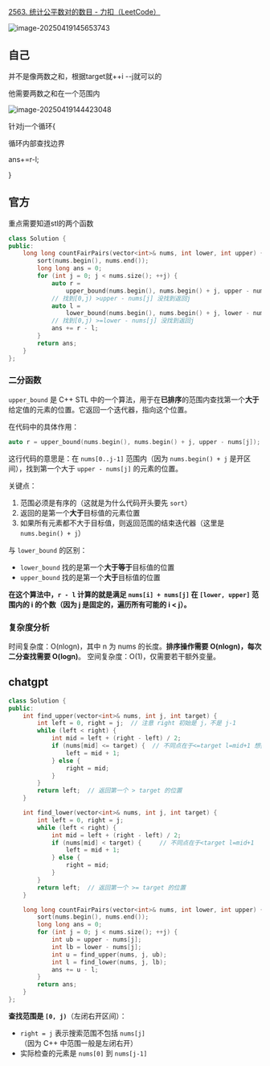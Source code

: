 [2563. 统计公平数对的数目 - 力扣（LeetCode）](https://leetcode.cn/problems/count-the-number-of-fair-pairs/solutions/3645253/tong-ji-gong-ping-shu-dui-de-shu-mu-by-l-hbgf/?envType=daily-question&envId=2025-04-19)

![image-20250419145653743](E:\076lxl\work\note4c\leetcode\assets\image-20250419145653743.png)

## 自己

并不是像两数之和，根据target就++i --j就可以的

他需要两数之和在一个范围内

![image-20250419144423048](E:\076lxl\work\note4c\leetcode\assets\image-20250419144423048.png)

针对j一个循环{

循环内部查找边界

ans+=r-l;

}

## 官方

重点需要知道stl的两个函数

```cpp
class Solution {
public:
    long long countFairPairs(vector<int>& nums, int lower, int upper) {
        sort(nums.begin(), nums.end());
        long long ans = 0;
        for (int j = 0; j < nums.size(); ++j) {
            auto r =
                upper_bound(nums.begin(), nums.begin() + j, upper - nums[j]);
            // 找到[0,j) >upper - nums[j] 没找到返回j
            auto l =
                lower_bound(nums.begin(), nums.begin() + j, lower - nums[j]);
            // 找到[0,j) >=lower - nums[j] 没找到返回j
            ans += r - l;
        }
        return ans;
    }
};
```

### 二分函数

`upper_bound` 是 C++ STL 中的一个算法，用于在**已排序**的范围内查找第一个**大于**给定值的元素的位置。它返回一个迭代器，指向这个位置。

在代码中的具体作用：

```cpp
auto r = upper_bound(nums.begin(), nums.begin() + j, upper - nums[j]);
```

这行代码的意思是：在 `nums[0..j-1]` 范围内（因为 `nums.begin() + j` 是开区间），找到第一个大于 `upper - nums[j]` 的元素的位置。

关键点：

1. 范围必须是有序的（这就是为什么代码开头要先 `sort`）
2. 返回的是第一个**大于**目标值的元素位置
3. 如果所有元素都不大于目标值，则返回范围的结束迭代器（这里是 `nums.begin() + j`）

与 `lower_bound` 的区别：

- `lower_bound` 找的是第一个**大于等于**目标值的位置
- `upper_bound` 找的是第一个**大于**目标值的位置

**在这个算法中，`r - l` 计算的就是满足 `nums[i] + nums[j]` 在 `[lower, upper]` 范围内的 i 的个数（因为 j 是固定的，遍历所有可能的 i < j）。**

### 复杂度分析

时间复杂度：O(nlogn)，其中 n 为 nums 的长度。**排序操作需要 O(nlogn)，每次二分查找需要 O(logn)**。
空间复杂度：O(1)，仅需要若干额外变量。



## chatgpt

```cpp
class Solution {  
public:  
    int find_upper(vector<int>& nums, int j, int target) {  
        int left = 0, right = j;  // 注意 right 初始是 j，不是 j-1  
        while (left < right) {  
            int mid = left + (right - left) / 2;  
            if (nums[mid] <= target) {  // 不同点在于<=target l=mid+1 想找>target
                left = mid + 1;  
            } else {  
                right = mid;  
            }  
        }  
        return left;  // 返回第一个 > target 的位置  
    }  

    int find_lower(vector<int>& nums, int j, int target) {  
        int left = 0, right = j;  
        while (left < right) {  
            int mid = left + (right - left) / 2;  
            if (nums[mid] < target) {     // 不同点在于<target l=mid+1
                left = mid + 1;  
            } else {  
                right = mid;  
            }  
        }  
        return left;  // 返回第一个 >= target 的位置  
    }  

    long long countFairPairs(vector<int>& nums, int lower, int upper) {  
        sort(nums.begin(), nums.end());  
        long long ans = 0;  
        for (int j = 0; j < nums.size(); ++j) {  
            int ub = upper - nums[j];  
            int lb = lower - nums[j];  
            int u = find_upper(nums, j, ub);  
            int l = find_lower(nums, j, lb);  
            ans += u - l;  
        }  
        return ans;  
    }  
};  
```

**查找范围是 `[0, j)`**（左闭右开区间）：

- `right = j` 表示搜索范围不包括 `nums[j]`（因为 C++ 中范围一般是左闭右开）
- 实际检查的元素是 `nums[0]` 到 `nums[j-1]`


